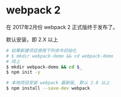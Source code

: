 # webpack 2
在 2017年2月份 webpack 2 正式版终于发布了。  

默认安装，即 2.X 以上
```sh
# 如果新建项目使用下列命令初始化
# $ mkdir webpack-demo && cd webpack-demo
# 同上
$ mkdir webpack-demo && cd $_
$ npm init -y

# 本地项目安装 webpack 最新版, 默认 2.0 以上
$ npm install --save-dev webpack
```
